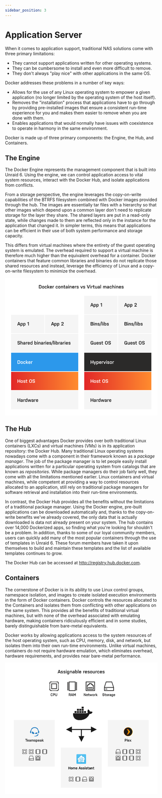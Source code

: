 ```yaml
---
sidebar_position: 3
---
```


# Application Server

When it comes to application support, traditional NAS solutions come with three primary limitations:

* They cannot support applications written for other operating systems.
* They can be cumbersome to install and even more difficult to remove.
* They don't always "play nice" with other applications in the same OS.

Docker addresses these problems in a number of key ways:

* Allows for the use of any Linux operating system to empower a given application (no longer limited by the operating system of the host itself).
* Removes the "installation" process that applications have to go through by providing pre-installed images that ensure a consistent run-time experience for you and makes them easier to remove when you are done with them.
* Enables applications that would normally have issues with coexistence to operate in harmony in the same environment.

Docker is made up of three primary components: the Engine, the Hub, and Containers.

## The Engine

The Docker Engine represents the management component that is built into Unraid 6. Using the engine, we can control application access to vital system resources, interact with the Docker Hub, and isolate applications from conflicts.

From a storage perspective, the engine leverages the copy-on-write capabilities of the BTRFS filesystem combined with Docker images
provided through the hub. The images are essentially tar files with a  hierarchy so that other images which depend upon a common layer don't need to replicate storage for the layer they share. The shared layers are put in a read-only state, while changes made to them are reflected only in the instance for the application that changed it. In simpler terms, this means that applications can be efficient in their use of both system performance and storage capacity.

This differs from virtual machines where the entirety of the guest operating system is emulated. The overhead required to support a virtual machine is therefore much higher than the equivalent overhead for a container. Docker containers that feature common libraries and binaries do not replicate those shared resources and instead, leverage the efficiency of Linux and a copy-on-write filesystem to minimize the overhead.

![](../assets/Docker-vs-VM@2x.png)

## The Hub

One of biggest advantages Docker provides over both traditional Linux containers (LXCs) and virtual machines (VMs) is in its application repository: the Docker Hub. Many traditional Linux operating systems nowadays come with a component in their framework known as a _package manager_. The job of the package manager is to let people easily install applications written for a particular operating system from catalogs that are known as _repositories_. While package managers do their job fairly well, they come with all the limitations mentioned earlier. Linux containers and virtual machines, while competent at providing a way to control resources allocated to an application, still rely on traditional package managers for software retrieval and installation into their
run-time environments.

In contrast, the Docker Hub provides all the benefits without the limitations of a traditional package manager. Using the Docker engine, pre-built applications can be downloaded automatically and, thanks to the copy-on-write benefits we've already covered, the only data that is actually downloaded is data not already present on your system. The hub contains over 14,000 Dockerized apps, so finding what you're looking for shouldn't be a problem. In addition, thanks to some of our loyal community members, users can quickly add many of the most popular containers through the use of templates in Unraid 6. These forum members have taken it upon themselves to build and maintain these templates and the list of available templates continues to grow.

The Docker Hub can be accessed at http://registry.hub.docker.com.

## Containers

The cornerstone of Docker is in its ability to use Linux control groups, namespace isolation, and images to create isolated execution
environments in the form of Docker containers. Docker controls the resources allocated to the Containers and isolates them from conflicting with other applications on the same system. This provides all the benefits of traditional virtual machines, but with none of the overhead associated with emulating hardware, making containers ridiculously efficient and in some studies, barely distinguishable from bare-metal equivalents.

Docker works by allowing applications access to the system resources of the host operating system, such as CPU, memory, disk, and network, but isolates them into their own run-time environments. Unlike virtual machines, containers do not require hardware emulation, which eliminates overhead, hardware requirements, and provides near bare-metal performance.

![](../assets/Docker@2x.png)
